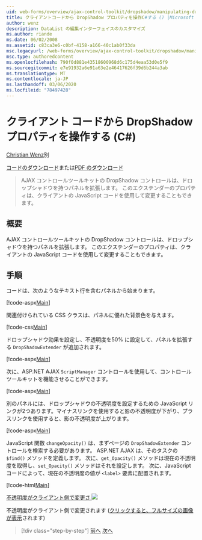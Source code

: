 ```yaml
---
uid: web-forms/overview/ajax-control-toolkit/dropshadow/manipulating-dropshadow-properties-from-client-code-cs
title: クライアントコードから DropShadow プロパティを操作C#する () |Microsoft Docs
author: wenz
description: DataList の編集インターフェイスのカスタマイズ
ms.author: riande
ms.date: 06/02/2008
ms.assetid: c83ca3e6-c0bf-4158-a166-40c1ab0f33da
msc.legacyurl: /web-forms/overview/ajax-control-toolkit/dropshadow/manipulating-dropshadow-properties-from-client-code-cs
msc.type: authoredcontent
ms.openlocfilehash: 790f0d881e43518600968d6c175d4eaa53d0e5f9
ms.sourcegitcommit: e7e91932a6e91a63e2e46417626f39d6b244a3ab
ms.translationtype: MT
ms.contentlocale: ja-JP
ms.lasthandoff: 03/06/2020
ms.locfileid: "78497428"
---
```

# <a name="manipulating-dropshadow-properties-from-client-code-c"></a>クライアント コードから DropShadow プロパティを操作する (C#)

[Christian Wenz](https://github.com/wenz)別

[コードのダウンロード](https://download.microsoft.com/download/5/1/6/51652a81-500b-4f6b-88d3-617103e7941e/DropShadow2.cs.zip)または[PDF のダウンロード](https://download.microsoft.com/download/b/6/a/b6ae89ee-df69-4c87-9bfb-ad1eb2b23373/dropshadow2CS.pdf)

> AJAX コントロールツールキットの DropShadow コントロールは、ドロップシャドウを持つパネルを拡張します。 このエクステンダーのプロパティは、クライアントの JavaScript コードを使用して変更することもできます。

## <a name="overview"></a>概要

AJAX コントロールツールキットの DropShadow コントロールは、ドロップシャドウを持つパネルを拡張します。 このエクステンダーのプロパティは、クライアントの JavaScript コードを使用して変更することもできます。

## <a name="steps"></a>手順

コードは、次のようなテキスト行を含むパネルから始まります。

[!code-aspx[Main](manipulating-dropshadow-properties-from-client-code-cs/samples/sample1.aspx)]

関連付けられている CSS クラスは、パネルに優れた背景色を与えます。

[!code-css[Main](manipulating-dropshadow-properties-from-client-code-cs/samples/sample2.css)]

ドロップシャドウ効果を設定し、不透明度を50% に設定して、パネルを拡張する `DropShadowExtender` が追加されます。

[!code-aspx[Main](manipulating-dropshadow-properties-from-client-code-cs/samples/sample3.aspx)]

次に、ASP.NET AJAX `ScriptManager` コントロールを使用して、コントロールツールキットを機能させることができます。

[!code-aspx[Main](manipulating-dropshadow-properties-from-client-code-cs/samples/sample4.aspx)]

別のパネルには、ドロップシャドウの不透明度を設定するための JavaScript リンクが2つあります。マイナスリンクを使用すると影の不透明度が下がり、プラスリンクを使用すると、影の不透明度が上がります。

[!code-aspx[Main](manipulating-dropshadow-properties-from-client-code-cs/samples/sample5.aspx)]

JavaScript 関数 `changeOpacity()` は、まずページの `DropShadowExtender` コントロールを検索する必要があります。 ASP.NET AJAX は、そのタスクの `$find()` メソッドを定義します。 次に、`get_Opacity()` メソッドは現在の不透明度を取得し、`set_Opacity()` メソッドはそれを設定します。 次に、JavaScript コードによって、現在の不透明度の値が `<label>` 要素に配置されます。

[!code-html[Main](manipulating-dropshadow-properties-from-client-code-cs/samples/sample6.html)]

[不透明度がクライアント側で変更さ ![](manipulating-dropshadow-properties-from-client-code-cs/_static/image2.png)](manipulating-dropshadow-properties-from-client-code-cs/_static/image1.png)

不透明度がクライアント側で変更されます ([クリックすると、フルサイズの画像が表示](manipulating-dropshadow-properties-from-client-code-cs/_static/image3.png)されます)

> [!div class="step-by-step"]
> [前へ](adjusting-the-z-index-of-a-dropshadow-cs.md)
> [次へ](adjusting-the-z-index-of-a-dropshadow-vb.md)
